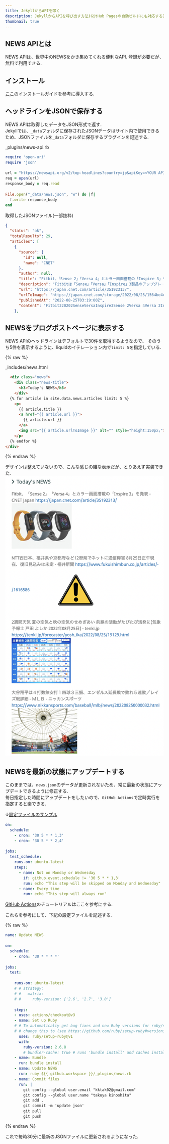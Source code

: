 ```yaml
---
title: JekyllからAPIを叩く
description: JekyllからAPIを呼び出す方法(GitHub Pagesの自動ビルドにも対応する)
thumbnail: true
---
```


## NEWS APIとは
NEWS APIは、世界中のNEWSをかき集めてくれる便利なAPI. 登録が必要だが、無料で利用できる.  

## インストール
[ここ](https://newsapi.org/docs/get-started)のインストールガイドを参考に導入する.  

## ヘッドラインをJSONで保存する

NEWS APIは取得したデータをJSON形式で返す.  
Jekyllでは、`_data`フォルダに保存されたJSONデータはサイト内で使用できるため、JSONファイルを`_data`フォルダに保存するプラグインを記述する.  


_plugins/news-api.rb
```ruby
require 'open-uri'
require 'json'

url = "https://newsapi.org/v2/top-headlines?country=jp&apiKey=<YOUR API KEY>"
req = open(url)
response_body = req.read

File.open("_data/news.json", "w") do |f|
  f.write response_body
end

```


取得したJSONファイル(一部抜粋)  
```json
{
  "status": "ok",
  "totalResults": 29,
  "articles": [
    {
      "source": {
        "id": null,
        "name": "CNET"
      },
      "author": null,
      "title": "Fitbit、「Sense 2」「Versa 4」とカラー画面搭載の「Inspire 3」を発表 - CNET Japan",
      "description": "Fitbitは「Sense」「Versa」「Inspire」3製品のアップグレードモデルを発表した。「Sense 2」と「Versa 4」はデザインが刷新されてさらに薄型軽量となり、「Inspire 3」は待望のカラーディスプレイを搭載している。",
      "url": "https://japan.cnet.com/article/35192313/",
      "urlToImage": "https://japan.cnet.com/storage/2022/08/25/1564be4cf90ec3cc016b97c2d8a7c6a6/t/640/480/d/fitbit-fall-lineup-2022_1280x960.jpg",
      "publishedAt": "2022-08-25T03:19:00Z",
      "content": "Fitbit320202SenseVersaInspire3Sense 2Versa 4Versa 2Inspire 31\r\n99.95299.95128003280093PremiumFitbit\r\nSense 2EDAEDA\r\nFitbitFitbit1\r\nPremium10Sense 2\r\nSense 26121\r\nAndroid\r\nFitbit Versa 4Sense 270GPS\r\n… [+39 chars]"
    },
```



## NEWSをブログポストページに表示する
NEWS APIのヘッドラインはデフォルトで30件を取得するようなので、
そのうち5件を表示するように、liquidのイテレーション内で`limit: 5`を指定している.  

{% raw %}

_includes/news.html
```html
  <div class="news">
    <div class="news-title">
      <h3>Today's NEWS</h3>
    </div>
  {% for article in site.data.news.articles limit: 5 %}
    <p>
      {{ article.title }}
      <a href="{{ article.url }}">
        {{ article.url }}
      </a>
      <img src="{{ article.urlToImage }}" alt="" style="height:150px;">
    </p>
  {% endfor %}
</div>
```
{% endraw %}

デザインは整えていないので、こんな感じの雑な表示だが、とりあえず実装できた.  
![](/images/githubpages/posts/2022-08-25-news/image1.png)

## NEWSを最新の状態にアップデートする
このままでは、`news.json`のデータが更新されないため、常に最新の状態にアップデートできるように修正する.  
毎日指定した時間にアップデートをしたいので、`GitHub Actions`で定時実行を指定すると楽できる.  


↓[設定ファイルのサンプル](https://docs.github.com/en/actions/using-workflows/events-that-trigger-workflows)  
```yaml
on:
  schedule:
    - cron: '30 5 * * 1,3'
    - cron: '30 5 * * 2,4'

jobs:
  test_schedule:
    runs-on: ubuntu-latest
    steps:
      - name: Not on Monday or Wednesday
        if: github.event.schedule != '30 5 * * 1,3'
        run: echo "This step will be skipped on Monday and Wednesday"
      - name: Every time
        run: echo "This step will always run"
```

[GitHub Actions](https://docs.github.com/ja/actions/learn-github-actions/understanding-github-actions)のチュートリアルはここを参考にする.  

これらを参考にして、下記の設定ファイルを記述する.  

{% raw %}

```yaml
name: Update NEWS

on:
  schedule:
    - cron: '30 * * * *'

jobs:
  test:

    runs-on: ubuntu-latest
    # # strategy:
    # #   matrix:
    # #     ruby-version: ['2.6', '2.7', '3.0']

    steps:
    - uses: actions/checkout@v3
    - name: Set up Ruby
    # # To automatically get bug fixes and new Ruby versions for ruby/setup-ruby,
    # # change this to (see https://github.com/ruby/setup-ruby#versioning):
      uses: ruby/setup-ruby@v1
      with:
        ruby-version: 2.6.8
        # bundler-cache: true # runs 'bundle install' and caches installed gems automatically
    - name: Bundle
      run: bundle install
    - name: Update NEWS
      run: ruby ${{ github.workspace }}/_plugins/news.rb
    - name: Commit files
      run: |
        git config --global user.email "kktak02@gmail.com"
        git config --global user.name "takuya kinoshita"
        git add .
        git commit -m 'update json'
        git pull
        git push
```
{% endraw %}

これで毎時30分に最新のJSONファイルに更新されるようになった.  

